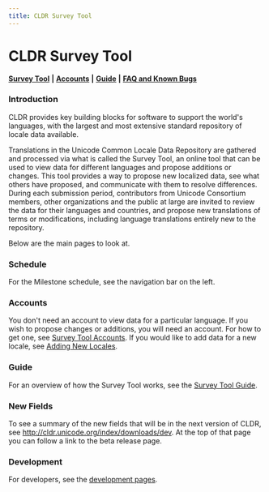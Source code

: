 ```yaml
---
title: CLDR Survey Tool
---
```


# CLDR Survey Tool

[**Survey Tool**](https://st.unicode.org/cldr-apps/v#locales///) **|** [**Accounts**](https://cldr.unicode.org/index/survey-tool/survey-tool-accounts) **|** [**Guide**](https://cldr.unicode.org/translation/getting-started/guide) **|** [**FAQ and Known Bugs**](https://cldr.unicode.org/index/survey-tool/faq-and-known-bugs)

### Introduction

CLDR provides key building blocks for software to support the world's languages, with the largest and most extensive standard repository of locale data available.

Translations in the Unicode Common Locale Data Repository are gathered and processed via what is called the Survey Tool, an online tool that can be used to view data for different languages and propose additions or changes. This tool provides a way to propose new localized data, see what others have proposed, and communicate with them to resolve differences. During each submission period, contributors from Unicode Consortium members, other organizations and the public at large are invited to review the data for their languages and countries, and propose new translations of terms or modifications, including language translations entirely new to the repository.

Below are the main pages to look at.

### Schedule

For the Milestone schedule, see the navigation bar on the left.

### Accounts

You don't need an account to view data for a particular language. If you wish to propose changes or additions, you will need an account. For how to get one, see [Survey Tool Accounts](https://cldr.unicode.org/index/survey-tool/survey-tool-accounts). If you would like to add data for a new locale, see [Adding New Locales](https://github.com/unicode-org/cldr/blob/main/docs/requesting_changes.md#adding-new-locales).

### Guide

For an overview of how the Survey Tool works, see the [Survey Tool Guide](https://cldr.unicode.org/translation/getting-started/guide).

### New Fields

To see a summary of the new fields that will be in the next version of CLDR, see http://cldr.unicode.org/index/downloads/dev. At the top of that page you can follow a link to the beta release page.

### Development

For developers, see the [development pages](https://cldr.unicode.org/development/cldr-development-site).

